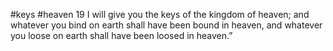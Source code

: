 #keys #heaven
19 I will give you the keys of the kingdom of heaven; and whatever you bind on earth shall have been bound in heaven, and whatever you loose on earth shall have been loosed in heaven.”

